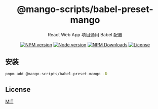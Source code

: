 <h1 align="center">
@mango-scripts/babel-preset-mango
</h1>
<p align="center">
React Web App 项目通用 Babel 配置
<p>
<p align="center">
<a href="https://www.npmjs.com/package/@mango-scripts/babel-preset-mango" target="__blank" rel="noopener noreferrer"><img src="https://img.shields.io/npm/v/@mango-scripts/babel-preset-mango?label=" alt="NPM version"></a>
<a href="https://www.npmjs.com/package/@mango-scripts/babel-preset-mango" target="__blank" rel="noopener noreferrer"><img src="https://img.shields.io/node/v/@mango-scripts/babel-preset-mango" alt="Node version"></a>
<a href="https://www.npmjs.com/package/@mango-scripts/babel-preset-mango" target="__blank" rel="noopener noreferrer"><img alt="NPM Downloads" src="https://img.shields.io/npm/dt/@mango-scripts/babel-preset-mango"></a>
<a href="./LICENSE" target="__blank" rel="noopener noreferrer"><img alt="License" src="https://img.shields.io/github/license/Albertlin0923/mango-scripts"></a>
</p>

## 安装

```bash
pnpm add @mango-scripts/babel-preset-mango -D
```

## License

[MIT](./LICENSE)
